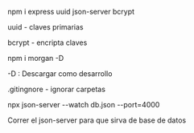 npm i express uuid json-server bcrypt

uuid - claves primarias

bcrypt - encripta claves

npm i morgan -D 

-D : Descargar como desarrollo

.gitingnore - ignorar carpetas

npx json-server --watch db.json --port=4000

Correr el json-server para que sirva de base de datos
